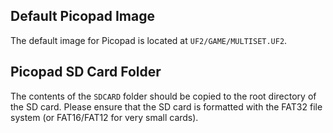 ## Default Picopad Image

The default image for Picopad is located at `UF2/GAME/MULTISET.UF2`. 

## Picopad SD Card Folder

The contents of the `SDCARD` folder should be copied to the root directory of the SD card. Please ensure that the SD card is formatted with the FAT32 file system (or FAT16/FAT12 for very small cards).